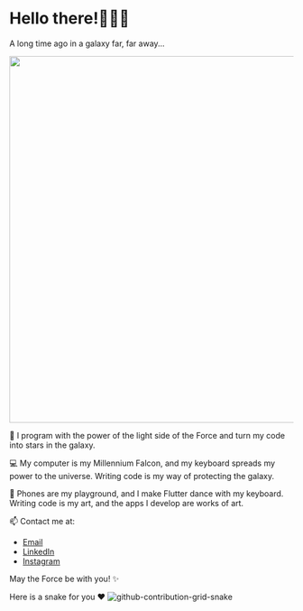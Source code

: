 # Hello there!🔫👋🏻

A long time ago in a galaxy far, far away...

<p align="left">
  <img src="https://images-ext-1.discordapp.net/external/HBrz0oa6-uBvM5wDIxisf_isjL1o2gDdhBBcLpUhCh0/https/www.cheatsheet.com/wp-content/uploads/2018/01/giphy-5-1.gif" width="650" />
</p>


🌌 I program with the power of the light side of the Force and turn my code into stars in the galaxy.

💻 My computer is my Millennium Falcon, and my keyboard spreads my power to the universe. Writing code is my way of protecting the galaxy.

📱 Phones are my playground, and I make Flutter dance with my keyboard. Writing code is my art, and the apps I develop are works of art.


📫 Contact me at:

- [Email](mustafacilbusiness@gmail.com)
- [LinkedIn](https://www.linkedin.com/in/mustafacil/)
- [Instagram](https://www.instagram.com/mustafa.clll/)

May the Force be with you! ✨

Here is a snake for you ❤️
![github-contribution-grid-snake](https://github.com/mustafachill/mustafachill/assets/132363597/e4f6379e-90a4-4004-98b9-e026688888cf)

